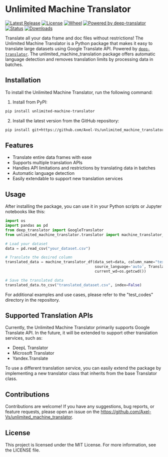 # Unlimited Machine Translator

[![Latest Release](https://img.shields.io/pypi/v/unlimited_machine_translator.svg?style=flat-square&labelColor=black&color=blue)](https://pypi.org/project/unlimited_machine_translator/)
[![License](https://img.shields.io/pypi/l/unlimited_machine_translator.svg?style=flat-square&labelColor=black&color=blue)](https://github.com/Axel-Vs/unlimited_machine_translator/blob/main/LICENSE)
[![Wheel](https://img.shields.io/pypi/wheel/unlimited_machine_translator.svg?style=flat-square&labelColor=black&color=blue)](https://pypi.org/project/unlimited_machine_translator/)
[![Powered by deep-translator](https://img.shields.io/badge/Powered%20by-deep--translator-black?style=flat-square&labelColor=black&color=blue)](https://pypi.org/project/deep-translator/)
[![Status](https://img.shields.io/pypi/status/unlimited_machine_translator.svg?style=flat-square&labelColor=black&color=green)](https://pypi.org/project/unlimited_machine_translator/)
[![Downloads](https://pepy.tech/badge/unlimited-machine-translator)](https://pepy.tech/project/unlimited-machine-translator)



Translate all your data frame and doc files without restrictions! The Unlimited Machine Translator is a Python package that makes it easy to translate large datasets using Google Translate API. Powered by [`deep-translator`](https://pypi.org/project/deep-translator/). The unlimited_machine_translation package offers automatic language detection and removes translation limits by processing data in batches.


## Installation

To install the Unlimited Machine Translator, run the following command:

1. Install from PyPI:
```bash
pip install unlimited-machine-translator
```

2. Install the latest version from the GitHub repository:
```bash
pip install git+https://github.com/Axel-Vs/unlimited_machine_translator.git
```

## Features

- Translate entire data frames with ease
- Supports multiple translation APIs
- Handles API limitations and restrictions by translating data in batches
- Automatic language detection
- Easily extendable to support new translation services


## Usage

After installing the package, you can use it in your Python scripts or Jupyter notebooks like this:

```python
import os
import pandas as pd
from deep_translator import GoogleTranslator
from unlimited_machine_translator.translator import machine_translator_df

# Load your dataset
data = pd.read_csv("your_dataset.csv")

# Translate the desired column
translated_data = machine_translator_df(data_set=data, column_name="text_column", target_language="en", 
                                        source_language='auto', Translator=GoogleTranslator, 
                                        current_wd=os.getcwd())

# Save the translated data
translated_data.to_csv("translated_dataset.csv", index=False)
```

For additional examples and use cases, please refer to the "test_codes" directory in the repository.


## Supported Translation APIs
Currently, the Unlimited Machine Translator primarily supports Google Translate API. In the future, it will be extended to support other translation services, such as:

- DeepL Translator
- Microsoft Translator
- Yandex.Translate

To use a different translation service, you can easily extend the package by implementing a new translator class that inherits from the base Translator class.


## Contributions
Contributions are welcome! If you have any suggestions, bug reports, or feature requests, please open an issue on the https://github.com/Axel-Vs/unlimited_machine_translator.



## License
This project is licensed under the MIT License. For more information, see the LICENSE file.